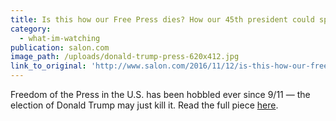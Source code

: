 ```yaml
---
title: Is this how our Free Press dies? How our 45th president could spell the end of an independent Fourth Estate
category:
  - what-im-watching
publication: salon.com
image_path: /uploads/donald-trump-press-620x412.jpg
link_to_original: 'http://www.salon.com/2016/11/12/is-this-how-our-free-press-dies-how-our-45th-president-could-spell-the-end-of-an-independent-fourth-estate/'
---
```



Freedom of the Press in the U.S. has been hobbled ever since 9/11 — the election of Donald Trump may just kill it. Read the full piece [here](http://www.salon.com/2016/11/12/is-this-how-our-free-press-dies-how-our-45th-president-could-spell-the-end-of-an-independent-fourth-estate/).